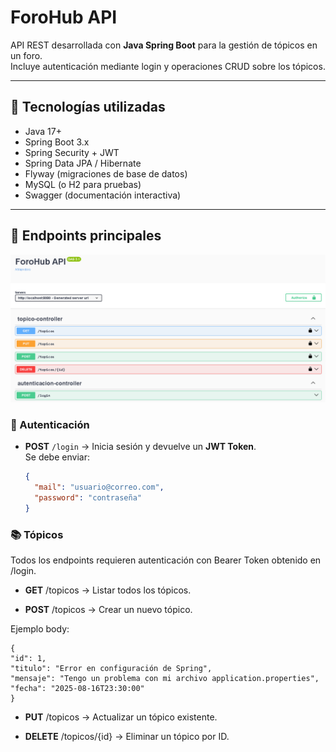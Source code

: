 # ForoHub API

API REST desarrollada con **Java Spring Boot** para la gestión de tópicos en un foro.  
Incluye autenticación mediante login y operaciones CRUD sobre los tópicos.

---

## 🚀 Tecnologías utilizadas
- Java 17+
- Spring Boot 3.x
- Spring Security + JWT
- Spring Data JPA / Hibernate
- Flyway (migraciones de base de datos)
- MySQL (o H2 para pruebas)
- Swagger (documentación interactiva)

---

## 📌 Endpoints principales

![img.png](img.png)

### 🔐 Autenticación
- **POST** `/login` → Inicia sesión y devuelve un **JWT Token**.  
  Se debe enviar:
  ```json
  {
    "mail": "usuario@correo.com",
    "password": "contraseña"
  }

### 📚 Tópicos

Todos los endpoints requieren autenticación con Bearer Token obtenido en /login.

- **GET** /topicos → Listar todos los tópicos.

- **POST** /topicos → Crear un nuevo tópico.

Ejemplo body:


    {
    "id": 1,
    "titulo": "Error en configuración de Spring",
    "mensaje": "Tengo un problema con mi archivo application.properties",
    "fecha": "2025-08-16T23:30:00"
    }


- **PUT** /topicos → Actualizar un tópico existente.

- **DELETE** /topicos/{id} → Eliminar un tópico por ID.
